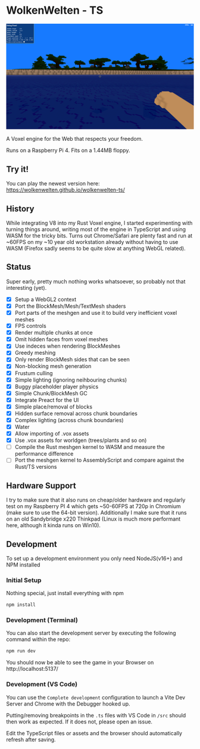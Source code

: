 # WolkenWelten - TS

![Have a screenshot](https://github.com/wolkenwelten/wolkenwelten-screenshots/raw/main/2023-01-26.png)

A Voxel engine for the Web that respects your freedom.

Runs on a Raspberry Pi 4. Fits on a 1.44MB floppy.

## Try it!
You can play the newest version here: https://wolkenwelten.github.io/wolkenwelten-ts/

## History
While integrating V8 into my Rust Voxel engine, I started experimenting with turning things around, writing most of the engine in TypeScript and using WASM for the tricky bits. Turns out Chrome/Safari are plenty fast and run at ~60FPS on my ~10 year old workstation already without having to use WASM (Firefox sadly seems to be quite slow at anything WebGL related).

## Status
Super early, pretty much nothing works whatsoever, so probably not that interesting (yet).

- [X] Setup a WebGL2 context
- [X] Port the BlockMesh/Mesh/TextMesh shaders
- [X] Port parts of the meshgen and use it to build very inefficient voxel meshes
- [X] FPS controls
- [X] Render multiple chunks at once
- [X] Omit hidden faces from voxel meshes
- [X] Use indeces when rendering BlockMeshes
- [X] Greedy meshing
- [X] Only render BlockMesh sides that can be seen
- [X] Non-blocking mesh generation
- [X] Frustum culling
- [X] Simple lighting (ignoring neihbouring chunks)
- [X] Buggy placeholder player physics
- [X] Simple Chunk/BlockMesh GC
- [X] Integrate Preact for the UI
- [X] Simple place/removal of blocks
- [X] Hidden surface removal across chunk boundaries
- [X] Complex lighting (across chunk boundaries)
- [X] Water
- [X] Allow importing of .vox assets
- [X] Use .vox assets for worldgen (trees/plants and so on)
- [ ] Compile the Rust meshgen kernel to WASM and measure the performance difference
- [ ] Port the meshgen kernel to AssemblyScript and compare against the Rust/TS versions

## Hardware Support
I try to make sure that it also runs on cheap/older hardware and regularly test on my Raspberry PI 4 which gets ~50-60FPS at 720p in Chromium (make sure to use the 64-bit version). Additionally I make sure that it runs on an old Sandybridge x220 Thinkpad (Linux is much more performant here, although it kinda runs on Win10).

## Development
To set up a development environment you only need NodeJS(v16+) and NPM installed

### Initial Setup
Nothing special, just install everything with npm
```bash
npm install
```

### Development (Terminal)
You can also start the development server by executing the following command within the repo:
```bash
npm run dev
```
You should now be able to see the game in your Browser on http://localhost:5137/


### Development (VS Code)
You can use the `Complete development` configuration to launch a Vite Dev Server and Chrome with the Debugger hooked up.

Putting/removing breakpoints in the `.ts` files with VS Code in `/src` should then work as expected.
If it does not, please open an issue.

Edit the TypeScript files or assets and the browser should automatically refresh after saving.
